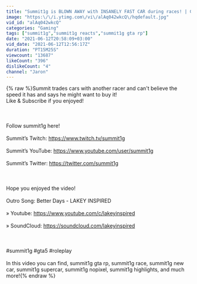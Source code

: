 ```yaml
---
title: "Summit1g is BLOWN AWAY with INSANELY FAST CAR during races! | GTA 5 NoPixel RP"
image: "https:\/\/i.ytimg.com\/vi\/alAq042wkcQ\/hqdefault.jpg"
vid_id: "alAq042wkcQ"
categories: "Gaming"
tags: ["summit1g","summit1g reacts","summit1g gta rp"]
date: "2021-06-12T20:58:09+03:00"
vid_date: "2021-06-12T12:56:17Z"
duration: "PT15M25S"
viewcount: "13687"
likeCount: "396"
dislikeCount: "4"
channel: "Jaron"
---
```

{% raw %}Summit trades cars with another racer and can't believe the speed it has and says he might want to buy it!<br />Like &amp; Subscribe if you enjoyed!<br /><br /><br /><br />Follow summit1g here!<br /><br />Summit’s Twitch: <a rel="nofollow" target="blank" href="https://www.twitch.tv/summit1g">https://www.twitch.tv/summit1g</a><br /><br />Summit’s YouTube: <a rel="nofollow" target="blank" href="https://www.youtube.com/user/summit1g">https://www.youtube.com/user/summit1g</a><br /><br />Summit’s Twitter: <a rel="nofollow" target="blank" href="https://twitter.com/summit1g">https://twitter.com/summit1g</a><br /><br /><br /><br />Hope you enjoyed the video!<br /><br />Outro Song: Better Days - LAKEY INSPIRED<br /><br />» Youtube: <a rel="nofollow" target="blank" href="https://www.youtube.com/c/lakeyinspired">https://www.youtube.com/c/lakeyinspired</a><br /><br />» SoundCloud: <a rel="nofollow" target="blank" href="https://soundcloud.com/lakeyinspired">https://soundcloud.com/lakeyinspired</a><br /><br /><br /><br />#summit1g #gta5 #roleplay<br /><br />In this video you can find, summit1g gta rp, summit1g race, summit1g new car, summit1g supercar, summit1g nopixel, summit1g highlights, and much more!{% endraw %}
